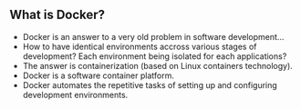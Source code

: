 ##  What is Docker?

* Docker is an answer to a very old problem in software development... <!-- .element: class="fragment" -->
* How to have identical environments accross various stages of development? Each environment being isolated for each applications? <!-- .element: class="fragment" -->
* The answer is containerization (based on Linux containers technology). <!-- .element: class="fragment" -->
* Docker is a software container platform. <!-- .element: class="fragment" -->
* Docker automates the repetitive tasks of setting up and configuring development environments. <!-- .element: class="fragment" -->

